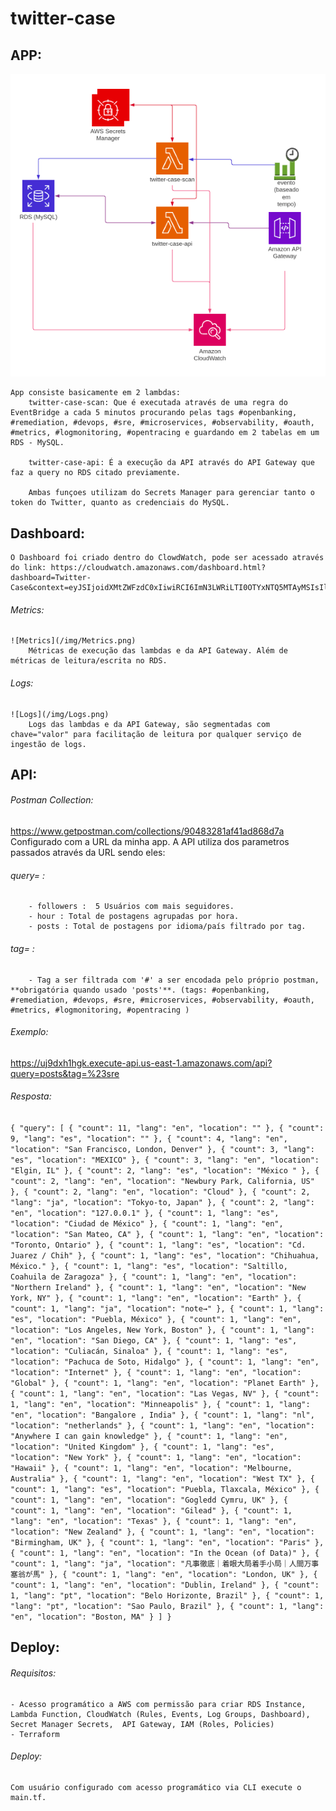 # twitter-case
## APP:

   ![HolisticView](/img/Holistic.png)

    App consiste basicamente em 2 lambdas:
        twitter-case-scan: Que é executada através de uma regra do EventBridge a cada 5 minutos procurando pelas tags #openbanking, #remediation, #devops, #sre, #microservices, #observability, #oauth, #metrics, #logmonitoring, #opentracing e guardando em 2 tabelas em um RDS - MySQL.

        twitter-case-api: É a execução da API através do API Gateway que faz a query no RDS citado previamente.

        Ambas funçoes utilizam do Secrets Manager para gerenciar tanto o token do Twitter, quanto as credenciais do MySQL.
## Dashboard:
    O Dashboard foi criado dentro do ClowdWatch, pode ser acessado através do link: https://cloudwatch.amazonaws.com/dashboard.html?dashboard=Twitter-Case&context=eyJSIjoidXMtZWFzdC0xIiwiRCI6ImN3LWRiLTI0OTYxNTQ5MTAyMSIsIlUiOiJ1cy1lYXN0LTFfVFhOdFg2eW55IiwiQyI6IjNxbzJnZmQwdnBqNmhlb2k2Z3E4aGRhYWo2IiwiSSI6InVzLWVhc3QtMTplOTgyMDY0MC1lMzA1LTRiNzctOTQ4YS04YjlmMTI1MzY2ZDkiLCJNIjoiUHVibGljIn0=

###### Metrics:
    ![Metrics](/img/Metrics.png)
        Métricas de execução das lambdas e da API Gateway. Além de métricas de leitura/escrita no RDS.
###### Logs:
    ![Logs](/img/Logs.png)
        Logs das lambdas e da API Gateway, são segmentadas com chave="valor" para facilitação de leitura por qualquer serviço de ingestão de logs.


## API:
###### Postman Collection:
   https://www.getpostman.com/collections/90483281af41ad868d7a
   Configurado com a URL da minha app.
   A API utiliza dos parametros passados através da URL sendo eles:

###### query= :
        - followers :  5 Usuários com mais seguidores.
        - hour : Total de postagens agrupadas por hora.
        - posts : Total de postagens por idioma/país filtrado por tag.
###### tag= :
        - Tag a ser filtrada com '#' a ser encodada pelo próprio postman, **obrigatória quando usado 'posts'**. (tags: #openbanking, #remediation, #devops, #sre, #microservices, #observability, #oauth, #metrics, #logmonitoring, #opentracing )
   
   ###### Exemplo:
   https://uj9dxh1hgk.execute-api.us-east-1.amazonaws.com/api?query=posts&tag=%23sre   
   ###### Resposta:
   `{
    "query": [
        {
            "count": 11,
            "lang": "en",
            "location": ""
        },
        {
            "count": 9,
            "lang": "es",
            "location": ""
        },
        {
            "count": 4,
            "lang": "en",
            "location": "San Francisco, London, Denver"
        },
        {
            "count": 3,
            "lang": "es",
            "location": "MEXICO"
        },
        {
            "count": 3,
            "lang": "en",
            "location": "Elgin, IL"
        },
        {
            "count": 2,
            "lang": "es",
            "location": "México "
        },
        {
            "count": 2,
            "lang": "en",
            "location": "Newbury Park, California, US"
        },
        {
            "count": 2,
            "lang": "en",
            "location": "Cloud"
        },
        {
            "count": 2,
            "lang": "ja",
            "location": "Tokyo-to, Japan"
        },
        {
            "count": 2,
            "lang": "en",
            "location": "127.0.0.1"
        },
        {
            "count": 1,
            "lang": "es",
            "location": "Ciudad de México"
        },
        {
            "count": 1,
            "lang": "en",
            "location": "San Mateo, CA"
        },
        {
            "count": 1,
            "lang": "en",
            "location": "Toronto, Ontario"
        },
        {
            "count": 1,
            "lang": "es",
            "location": "Cd. Juarez / Chih"
        },
        {
            "count": 1,
            "lang": "es",
            "location": "Chihuahua, México."
        },
        {
            "count": 1,
            "lang": "es",
            "location": "Saltillo, Coahuila de Zaragoza"
        },
        {
            "count": 1,
            "lang": "en",
            "location": "Northern Ireland"
        },
        {
            "count": 1,
            "lang": "en",
            "location": "New York, NY"
        },
        {
            "count": 1,
            "lang": "en",
            "location": "Earth"
        },
        {
            "count": 1,
            "lang": "ja",
            "location": "note→"
        },
        {
            "count": 1,
            "lang": "es",
            "location": "Puebla, México"
        },
        {
            "count": 1,
            "lang": "en",
            "location": "Los Angeles, New York, Boston"
        },
        {
            "count": 1,
            "lang": "en",
            "location": "San Diego, CA"
        },
        {
            "count": 1,
            "lang": "es",
            "location": "Culiacán, Sinaloa"
        },
        {
            "count": 1,
            "lang": "es",
            "location": "Pachuca de Soto, Hidalgo"
        },
        {
            "count": 1,
            "lang": "en",
            "location": "Internet"
        },
        {
            "count": 1,
            "lang": "en",
            "location": "Global"
        },
        {
            "count": 1,
            "lang": "en",
            "location": "Planet Earth"
        },
        {
            "count": 1,
            "lang": "en",
            "location": "Las Vegas, NV"
        },
        {
            "count": 1,
            "lang": "en",
            "location": "Minneapolis"
        },
        {
            "count": 1,
            "lang": "en",
            "location": "Bangalore , India"
        },
        {
            "count": 1,
            "lang": "nl",
            "location": "netherlands"
        },
        {
            "count": 1,
            "lang": "en",
            "location": "Anywhere I can gain knowledge"
        },
        {
            "count": 1,
            "lang": "en",
            "location": "United Kingdom"
        },
        {
            "count": 1,
            "lang": "es",
            "location": "New York"
        },
        {
            "count": 1,
            "lang": "en",
            "location": "Hawaii"
        },
        {
            "count": 1,
            "lang": "en",
            "location": "Melbourne, Australia"
        },
        {
            "count": 1,
            "lang": "en",
            "location": "West TX"
        },
        {
            "count": 1,
            "lang": "es",
            "location": "Puebla, Tlaxcala, México"
        },
        {
            "count": 1,
            "lang": "en",
            "location": "Gogledd Cymru, UK"
        },
        {
            "count": 1,
            "lang": "en",
            "location": "Gilead"
        },
        {
            "count": 1,
            "lang": "en",
            "location": "Texas"
        },
        {
            "count": 1,
            "lang": "en",
            "location": "New Zealand"
        },
        {
            "count": 1,
            "lang": "en",
            "location": "Birmingham, UK"
        },
        {
            "count": 1,
            "lang": "en",
            "location": "Paris"
        },
        {
            "count": 1,
            "lang": "en",
            "location": "In the Ocean (of Data)"
        },
        {
            "count": 1,
            "lang": "ja",
            "location": "凡事徹底｜着眼大局着手小局｜人間万事塞翁が馬"
        },
        {
            "count": 1,
            "lang": "en",
            "location": "London, UK"
        },
        {
            "count": 1,
            "lang": "en",
            "location": "Dublin, Ireland"
        },
        {
            "count": 1,
            "lang": "pt",
            "location": "Belo Horizonte, Brazil"
        },
        {
            "count": 1,
            "lang": "pt",
            "location": "Sao Paulo, Brazil"
        },
        {
            "count": 1,
            "lang": "en",
            "location": "Boston, MA"
        }
      ]
      }`


## Deploy:
###### Requisitos:
    - Acesso programático a AWS com permissão para criar RDS Instance, Lambda Function, CloudWatch (Rules, Events, Log Groups, Dashboard), Secret Manager Secrets,  API Gateway, IAM (Roles, Policies)
    - Terraform
    
###### Deploy:
    Com usuário configurado com acesso programático via CLI execute o main.tf.

